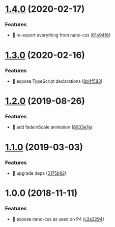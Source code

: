 # [1.4.0](https://github.com/streamich/p4-css/compare/v1.3.0...v1.4.0) (2020-02-17)


### Features

* 🎸 re-export everything from nano-css ([61e94f8](https://github.com/streamich/p4-css/commit/61e94f8))

# [1.3.0](https://github.com/streamich/p4-css/compare/v1.2.0...v1.3.0) (2020-02-16)


### Features

* 🎸 expose TypeScript declarations ([8d4f583](https://github.com/streamich/p4-css/commit/8d4f583))

# [1.2.0](https://github.com/streamich/p4-css/compare/v1.1.0...v1.2.0) (2019-08-26)


### Features

* 🎸 add fadeInScale animation ([8933e7e](https://github.com/streamich/p4-css/commit/8933e7e))

# [1.1.0](https://github.com/streamich/p4-css/compare/v1.0.0...v1.1.0) (2019-03-03)


### Features

* 🎸 upgrade deps ([3175b92](https://github.com/streamich/p4-css/commit/3175b92))

# 1.0.0 (2018-11-11)


### Features

* 🎸 expose nano-css as used on P4 ([c2a2294](https://github.com/streamich/p4-css/commit/c2a2294))
